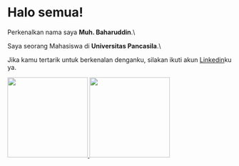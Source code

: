# Halo semua! 

Perkenalkan nama saya **Muh. Baharuddin**.\

Saya seorang Mahasiswa di **Universitas Pancasila**.\

Jika kamu tertarik untuk berkenalan denganku, silakan ikuti akun [Linkedin](www.linkedin.com/in/muh-baharuddin-12b28b1bb)ku ya.

<p align="left">
<a href="https://github.com/Gamma-core">
  <img height="180em" src="https://github-readme-stats-eight-theta.vercel.app/api?username=gilangadhan&show_icons=true&theme=algolia&include_all_commits=true&count_private=true"/>
  <img height="180em" src="https://github-readme-stats-eight-theta.vercel.app/api/top-langs/?username=gilangadhan&layout=compact&langs_count=8&theme=algolia"/>
</a>
</p>
